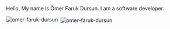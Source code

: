 <!---
Omer-Faruk-Dursun/Omer-Faruk-Dursun is a ✨ special ✨ repository because its `README.md` (this file) appears on your GitHub profile.
You can click the Preview link to take a look at your changes.
--->

Hello, My name is Ömer Faruk Dursun. I am a software developer.

<p><img align="left" src="https://github-readme-stats.vercel.app/api/top-langs?username=omer-faruk-dursun&show_icons=true&locale=en&layout=compact" alt="omer-faruk-dursun" /></p>

<p>&nbsp;<img align="center" src="https://github-readme-stats.vercel.app/api?username=omer-faruk-dursun&show_icons=true&locale=en" alt="omer-faruk-dursun" /></p>
